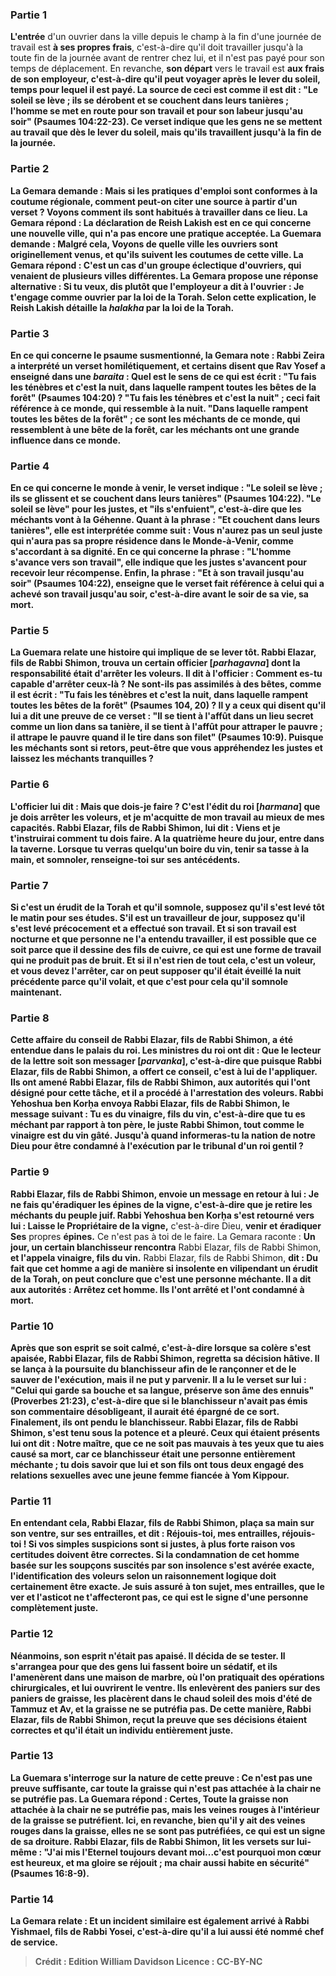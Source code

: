 
### Partie 1
<b>L'entrée</b> d'un ouvrier dans la ville depuis le champ à la fin d'une journée de travail est <b>à ses propres frais</b>, c'est-à-dire qu'il doit travailler jusqu'à la toute fin de la journée avant de rentrer chez lui, et il n'est pas payé pour son temps de déplacement. En revanche, <b>son départ</b> vers le travail est <b>aux frais de son <b>employeur</b>, c'est-à-dire qu'il peut voyager après le lever du soleil, temps pour lequel il est payé. La source de ceci est <b>comme il est dit : "Le soleil se lève ; ils se dérobent et se couchent dans leurs tanières ; l'homme se met en route pour son travail et pour son labeur jusqu'au soir"</b> (Psaumes 104:22-23). Ce verset indique que les gens ne se mettent au travail que dès le lever du soleil, mais qu'ils travaillent jusqu'à la fin de la journée.

### Partie 2
La Gemara demande : <b>Mais</b> si les pratiques d'emploi sont conformes à la coutume régionale, comment peut-on citer une source à partir d'un verset ? <b>Voyons comment</b> ils <b>sont habitués</b> à travailler dans ce lieu. La Gemara répond : La déclaration de Reish Lakish est <b>en ce qui concerne une nouvelle ville,</b> qui n'a pas encore une pratique acceptée. La Guemara demande : Malgré cela, <b>Voyons de quelle ville</b> les ouvriers sont originellement <b>venus,</b> et qu'ils suivent les coutumes de cette ville. La Gemara répond : C'est un cas <b>d'un groupe éclectique</b> d'ouvriers, qui venaient de plusieurs villes différentes. La Gemara propose une réponse alternative : <b>Si tu veux, dis</b> plutôt <b>que</b> l'employeur <b>a dit à</b> l'ouvrier : <b>Je t'engage comme ouvrier par la loi de la Torah.</b> Selon cette explication, le Reish Lakish détaille la <i>halakha</i> par la loi de la Torah.

### Partie 3
En ce qui concerne le psaume susmentionné, la Gemara note : <b>Rabbi Zeira a interprété</b> un verset <b>homilétiquement, et certains disent</b> que <b>Rav Yosef a enseigné</b> dans une <i>baraita</i> : <b>Quel est le sens de ce <b>qui est écrit : "Tu fais les ténèbres et c'est la nuit, dans laquelle rampent toutes les bêtes de la forêt"</b> (Psaumes 104:20) ? <b>"Tu fais les ténèbres et c'est la nuit" ; ceci</b> fait référence à <b>ce monde, qui ressemble à la nuit. "Dans laquelle rampent toutes les bêtes de la forêt" ; ce sont les méchants de</b> ce monde, <b>qui ressemblent à une bête de la forêt,</b> car les méchants ont une grande influence dans ce monde.

### Partie 4
En ce qui concerne le monde à venir, le verset indique : <b>"Le soleil se lève ; ils se glissent et se couchent dans leurs tanières"</b> (Psaumes 104:22). <b>"Le soleil se lève" pour les justes,</b> et <b>"ils s'enfuient", </b> c'est-à-dire que <b>les méchants</b> vont <b>à la Géhenne.</b> Quant à la phrase : <b>"Et couchent dans leurs tanières"</b>, elle est interprétée comme suit : <b>Vous n'aurez pas un seul juste qui n'aura pas sa</b> propre <b>résidence</b> dans le Monde-à-Venir, comme <b>s'accordant à sa dignité.</b> En ce qui concerne la phrase : <b>"L'homme s'avance vers son travail"</b>, elle indique que <b>les justes s'avancent pour recevoir leur récompense.</b> Enfin, la phrase : <b>"Et à son travail jusqu'au soir"</b> (Psaumes 104:22), enseigne que le verset fait référence à celui qui a achevé son travail jusqu'au soir,</b> c'est-à-dire avant le soir de sa vie, sa mort.

### Partie 5
La Guemara relate une histoire qui implique de se lever tôt. <b>Rabbi Elazar, fils de Rabbi Shimon, trouva un certain officier [<i>parhagavna</i>] dont</b> la responsabilité était d'<b>arrêter les voleurs. Il dit à</b> l'officier : <b>Comment es-tu capable</b> d'arrêter <b>ceux-là ? Ne sont-ils pas assimilés à des bêtes, comme il est écrit :</b> "Tu fais les ténèbres et c'est la nuit, <b>dans laquelle rampent toutes les bêtes de la forêt"</b> (Psaumes 104, 20) ? <b>Il y a</b> ceux <b>qui disent qu'il lui a dit</b> une preuve <b>de ce verset : "Il se tient à l'affût dans un lieu secret comme un lion dans sa tanière,</b> il se tient à l'affût pour attraper le pauvre ; il attrape le pauvre quand il le tire dans son filet" (Psaumes 10:9). Puisque les méchants sont si retors, <b>peut-être que vous appréhendez les justes et laissez les méchants</b> tranquilles ?

### Partie 6
L'officier lui <b>dit : Mais que dois-je faire ? C'est l'édit du roi [<i>harmana</i>]</b> que je dois arrêter les voleurs, et je m'acquitte de mon travail au mieux de mes capacités. Rabbi Elazar, fils de Rabbi Shimon, <b>lui dit</b> : <b>Viens</b> et <b>je t'instruirai comment tu dois faire</b>. <b>A la quatrième heure</b> du jour, <b>entre dans la taverne. Lorsque tu verras quelqu'un boire du vin, tenir</b> sa <b>tasse à la main, et somnoler, renseigne-toi sur ses</b> antécédents.

### Partie 7
<b>Si c'est un érudit de la Torah et qu'il somnole,</b> supposez qu'il s'est levé <b>tôt</b> le matin <b>pour ses études. S'il est</b> un <b>travailleur de jour,</b> supposez qu'il s'est levé <b>précocement</b> et <b>a effectué son travail. Et si son travail est nocturne</b> et que personne ne l'a entendu travailler, il est possible que ce soit parce que <b>il dessine</b> des fils de cuivre, ce qui est une forme de travail qui ne produit pas de bruit. <b>Et si</b> il n'est <b>rien</b> de tout cela, <b>c'est un voleur, et</b> vous devez <b>l'arrêter,</b> car on peut supposer qu'il était éveillé la nuit précédente parce qu'il volait, et que c'est pour cela qu'il somnole maintenant.

### Partie 8
Cette <b>affaire</b> du conseil de Rabbi Elazar, fils de Rabbi Shimon, <b>a été entendue</b> dans <b>le palais du roi.</b> Les ministres du roi <b>ont dit : Que le lecteur de la lettre soit son messager [<i>parvanka</i>],</b> c'est-à-dire que puisque Rabbi Elazar, fils de Rabbi Shimon, a offert ce conseil, c'est à lui de l'appliquer. <b>Ils ont amené Rabbi Elazar, fils de Rabbi Shimon,</b> aux autorités qui l'ont désigné pour cette tâche, <b>et il a procédé à l'arrestation des voleurs. Rabbi Yehoshua ben Korḥa envoya</b> Rabbi Elazar, fils de Rabbi Shimon, le message suivant : Tu es <b>du vinaigre, fils du vin,</b> c'est-à-dire que tu es méchant par rapport à ton père, le juste Rabbi Shimon, tout comme le vinaigre est du vin gâté. <b>Jusqu'à quand informeras-tu la nation de notre Dieu pour</b> être condamné à <b>l'exécution</b> par le tribunal d'un roi gentil ?

### Partie 9
Rabbi Elazar, fils de Rabbi Shimon, <b>envoie</b> un message en retour à <b>lui : Je</b> ne fais qu'<b>éradiquer les épines de la vigne,</b> c'est-à-dire que je retire les méchants du peuple juif. Rabbi Yehoshua ben Korḥa <b>s'est retourné</b> vers lui : Laisse le Propriétaire de la vigne,</b> c'est-à-dire Dieu, <b>venir et éradiquer Ses</b> propres <b>épines.</b> Ce n'est pas à toi de le faire. La Gemara raconte : <b>Un jour, un certain blanchisseur rencontra</b> Rabbi Elazar, fils de Rabbi Shimon, <b>et l'appela vinaigre, fils du vin.</b> Rabbi Elazar, fils de Rabbi Shimon, <b>dit : Du fait <b>que</b> cet homme <b>a agi de manière si insolente</b> en vilipendant un érudit de la Torah, on peut <b>conclure</b> que <b>c'est une personne méchante. Il a dit</b> aux autorités : <b>Arrêtez</b> cet homme. <b>Ils l'ont arrêté</b> et l'ont condamné à mort.

### Partie 10
<b>Après que son esprit se soit calmé,</b> c'est-à-dire lorsque sa colère s'est apaisée, Rabbi Elazar, fils de Rabbi Shimon, regretta sa décision hâtive. <b>Il se lança à la poursuite</b> du blanchisseur afin <b>de le rançonner</b> et de le sauver de l'exécution, <b>mais il ne put</b> y parvenir. <b>Il a lu</b> le verset <b>sur lui : "Celui qui garde sa bouche et sa langue, préserve son âme des ennuis"</b> (Proverbes 21:23), c'est-à-dire que si le blanchisseur n'avait pas émis son commentaire désobligeant, il aurait été épargné de ce sort. Finalement, <b>ils ont pendu</b> le blanchisseur. Rabbi Elazar, fils de Rabbi Shimon, <b>s'est tenu sous la potence et a pleuré.</b> Ceux qui étaient présents lui ont <b>dit : Notre maître, que ce ne soit pas mauvais à tes yeux</b> que tu aies causé sa mort, car ce blanchisseur était une personne entièrement méchante ; tu dois savoir <b>que lui et son fils</b> ont tous deux <b>engagé des relations sexuelles avec une jeune femme fiancée à Yom Kippour.</b>

### Partie 11
En entendant cela, Rabbi Elazar, fils de Rabbi Shimon, <b>plaça sa main sur</b> son ventre, sur <b>ses entrailles,</b> et <b>dit : Réjouis-toi, mes entrailles, réjouis-toi ! Si vos</b> simples <b>suspicions sont si</b> justes, <b>à plus forte raison vos certitudes</b> doivent être correctes. Si la condamnation de cet homme basée sur les soupçons suscités par son insolence s'est avérée exacte, l'identification des voleurs selon un raisonnement logique doit certainement être exacte. <b>Je suis assuré à ton sujet,</b> mes entrailles, <b>que le ver et l'asticot ne t'affecteront pas,</b> ce qui est le signe d'une personne complètement juste.

### Partie 12
<b>Néanmoins, son esprit n'était pas apaisé.</b> Il décida de se tester. Il s'arrangea pour que des gens lui <b>fassent boire un sédatif, et ils l'amenèrent dans une maison de marbre,</b> où l'on pratiquait des opérations chirurgicales, <b>et lui ouvrirent</b> <b>le ventre. Ils enlevèrent des paniers</b> sur des <b>paniers de graisse, les placèrent dans le</b> chaud <b>soleil des mois d'été <b>de Tammuz et Av, et</b> la graisse <b>ne se putréfia pas.</b> De cette manière, Rabbi Elazar, fils de Rabbi Shimon, reçut la preuve que ses décisions étaient correctes et qu'il était un individu entièrement juste.

### Partie 13
La Guemara s'interroge sur la nature de cette preuve : Ce n'est pas une preuve suffisante, car <b>toute la graisse</b> qui n'est pas attachée à la chair <b>ne se putréfie pas.</b> La Guemara répond : Certes, <b>Toute la graisse</b> non attachée à la chair <b>ne se putréfie pas,</b> mais les <b>veines rouges</b> à l'intérieur de la graisse <b>se putréfient. Ici,</b> en revanche, <b>bien qu'il y ait des veines rouges</b> dans la graisse, <b>elles ne se sont pas putréfiées,</b> ce qui est un signe de sa droiture. Rabbi Elazar, fils de Rabbi Shimon, <b>lit</b> les versets <b>sur lui-même :</b> "J'ai mis l'Eternel toujours devant moi...c'est pourquoi mon cœur est heureux, et ma gloire se réjouit ; <b>ma chair aussi habite en sécurité"</b> (Psaumes 16:8-9).

### Partie 14
La Gemara relate : <b>Et un incident similaire est également arrivé à Rabbi Yishmael, fils de Rabbi Yosei,</b> c'est-à-dire qu'il a lui aussi été nommé chef de service.

>Crédit : Edition William Davidson
>Licence : CC-BY-NC
